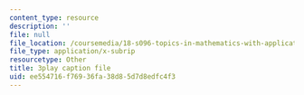 ```yaml
---
content_type: resource
description: ''
file: null
file_location: /coursemedia/18-s096-topics-in-mathematics-with-applications-in-finance-fall-2013/ee554716f76936fa38d85d7d8edfc4f3_TuTmC8aOQJE.srt
file_type: application/x-subrip
resourcetype: Other
title: 3play caption file
uid: ee554716-f769-36fa-38d8-5d7d8edfc4f3
---
```

